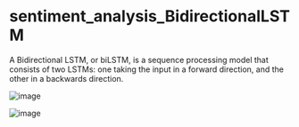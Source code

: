 # sentiment_analysis_BidirectionalLSTM

A Bidirectional LSTM, or biLSTM, is a sequence processing model that consists of two LSTMs: one taking the input in a forward direction, and the other in a backwards direction.

![image](https://github.com/user-attachments/assets/de128313-b59d-4adc-b900-126bf16fa333)

![image](https://github.com/user-attachments/assets/99090363-5e03-42cc-86a4-b660984f0897)
